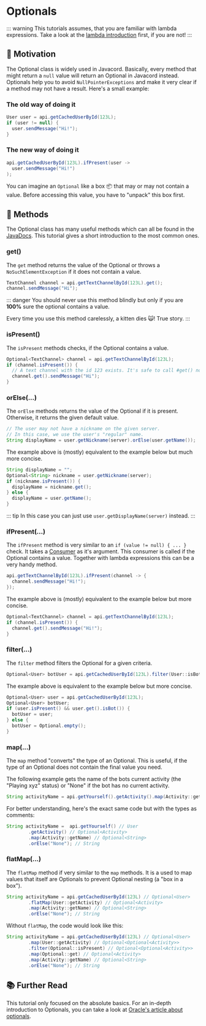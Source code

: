 # Optionals

::: warning
This tutorials assumes, that you are familiar with lambda expressions.
Take a look at the [lambda introduction](/wiki/essential-knowledge/lambdas/) first, if you are not!
:::

## :muscle: Motivation

The Optional class is widely used in Javacord.
Basically, every method that might return a `null` value will return an Optional in Javacord instead.
Optionals help you to avoid `NullPointerExceptions` and make it very clear if a method may not have a result.
Here's a small example:

### The old way of doing it

```java
User user = api.getCachedUserById(123L);
if (user != null) {
  user.sendMessage("Hi!");
}
```

### The new way of doing it

```java
api.getCachedUserById(123L).ifPresent(user -> 
  user.sendMessage("Hi!")
);
```

You can imagine an `Optional` like a box :package: that may or may not contain a value.
Before accessing this value, you have to "unpack" this box first.

## :open_book: Methods

The Optional class has many useful methods which can all be found in the [JavaDocs](https://docs.oracle.com/javase/8/docs/api/java/util/Optional.html).
This tutorial gives a short introduction to the most common ones.

### get()

The `get` method returns the value of the Optional or throws a `NoSuchElementException` if it does not contain a value.

```java
TextChannel channel = api.getTextChannelById(123L).get();
channel.sendMessage("Hi");
```

::: danger
You should never use this method blindly but only if you are **100%** sure the optional contains a value.

Every time you use this method carelessly, a kitten dies :scream_cat:!
True story.
:::

### isPresent()

The `isPresent` methods checks, if the Optional contains a value.

```java
Optional<TextChannel> channel = api.getTextChannelById(123L);
if (channel.isPresent()) {
  // A text channel with the id 123 exists. It's safe to call #get() now
  channel.get().sendMessage("Hi");
}
```

### orElse(...)

The `orElse` methods returns the value of the Optional if it is present. Otherwise, it returns the given default value.

```java
// The user may not have a nickname on the given server. 
// In this case, we use the user's "regular" name.
String displayName = user.getNickname(server).orElse(user.getName());
```
The example above is (mostly) equivalent to the example below but much more concise.
```java
String displayName = "";
Optional<String> nickname = user.getNickname(server);
if (nickname.isPresent()) {
  displayName = nickname.get();
} else {
  displayName = user.getName();
}
```

::: tip
In this case you can just use `user.getDisplayName(server)` instead.
:::

### ifPresent(...)

The `ifPresent` method is very similar to an `if (value != null) { ... }` check. 
It takes a [Consumer](https://docs.oracle.com/javase/8/docs/api/java/util/function/Consumer.html) as it's argument.
This consumer is called if the Optional contains a value.
Together with lambda expressions this can be a very handy method.

```java
api.getTextChannelById(123L).ifPresent(channel -> {
  channel.sendMessage("Hi!");
});
```
The example above is (mostly) equivalent to the example below but more concise.
```java
Optional<TextChannel> channel = api.getTextChannelById(123L);
if (channel.isPresent()) {
  channel.get().sendMessage("Hi!");
}
```

### filter(...)

The `filter` method filters the Optional for a given criteria.

```java
Optional<User> botUser = api.getCachedUserById(123L).filter(User::isBot);
```
The example above is equivalent to the example below but more concise.
```java
Optional<User> user = api.getCachedUserById(123L);
Optional<User> botUser;
if (user.isPresent() && user.get().isBot()) {
  botUser = user;
} else {
  botUser = Optional.empty();
}
```

### map(...)

The `map` method "converts" the type of an Optional.
This is useful, if the type of an Optional does not contain the final value you need.

The following example gets the name of the bots current activity (the "Playing xyz" status) or "None" if the bot has no current activity.

```java
String activityName = api.getYourself().getActivity().map(Activity::getName).orElse("None");
```
For better understanding, here's the exact same code but with the types as comments:
```java
String activityName =  api.getYourself() // User
        .getActivity() // Optional<Activity>
        .map(Activity::getName) // Optional<String>
        .orElse("None"); // String
```

### flatMap(...)

The `flatMap` method if very similar to the `map` methods.
It is a used to map values that itself are Optionals to prevent Optional nesting (a "box in a box").

```java
String activityName = api.getCachedUserById(123L) // Optional<User>
        .flatMap(User::getActivity) // Optional<Activity>
        .map(Activity::getName) // Optional<String>
        .orElse("None"); // String
```

Without `flatMap`, the code would look like this:
```java
String activityName = api.getCachedUserById(123L) // Optional<User>
        .map(User::getActivity) // Optional<Optional<Activity>>
        .filter(Optional::isPresent) // Optional<Optional<Activity>>
        .map(Optional::get) // Optional<Activity>
        .map(Activity::getName) // Optional<String>
        .orElse("None"); // String
```

## :books: Further Read

This tutorial only focused on the absolute basics.
For an in-depth introduction to Optionals, you can take a look at
[Oracle's article about optionals](https://www.oracle.com/technical-resources/articles/java/java8-optional.html).


